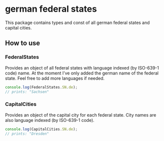 # german federal states

This package contains types and const of all german federal states and capital cities. 

## How to use

### FederalStates

Provides an object of all federal states with language indexed (by ISO-639-1 code) name. 
At the moment I've only added the german name of the federal state. Feel free to add more languages if needed.

```javascript
console.log(FederalStates.SN.de);
// prints: "Sachsen"
```

### CapitalCities

Provides an object of the capital city for each federal state. City names are also language indexed (by ISO-639-1 code). 

```javascript
console.log(CapitalCities.SN.de);
// prints: "Dresden"
```
